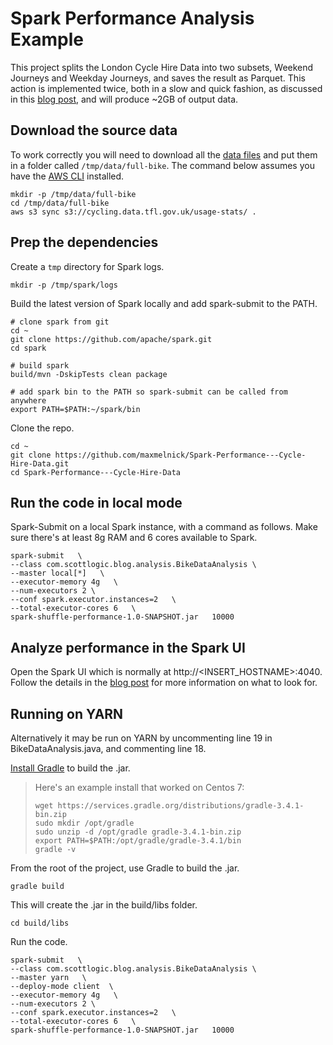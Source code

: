 # Spark Performance Analysis Example
This project splits the London Cycle Hire Data into two subsets, Weekend Journeys and Weekday Journeys, and saves the result as Parquet. This action is implemented twice, both in a slow and quick fashion, as discussed in this [blog post](https://matdeb-sl.github.io/blog/2018/03/22/apache-spark-performance.html), and will produce ~2GB of output data.

## Download the source data

To work correctly you will need to download all the [data files](http://cycling.data.tfl.gov.uk/) and put them in a folder called `/tmp/data/full-bike`. The command below assumes you have the [AWS CLI](https://docs.aws.amazon.com/cli/latest/userguide/installing.html) installed.

```
mkdir -p /tmp/data/full-bike
cd /tmp/data/full-bike
aws s3 sync s3://cycling.data.tfl.gov.uk/usage-stats/ .
```

## Prep the dependencies


Create a `tmp` directory for Spark logs.

```
mkdir -p /tmp/spark/logs
```

Build the latest version of Spark locally and add spark-submit to the PATH.

```
# clone spark from git
cd ~
git clone https://github.com/apache/spark.git
cd spark

# build spark
build/mvn -DskipTests clean package

# add spark bin to the PATH so spark-submit can be called from anywhere
export PATH=$PATH:~/spark/bin
```

Clone the repo.

```
cd ~
git clone https://github.com/maxmelnick/Spark-Performance---Cycle-Hire-Data.git
cd Spark-Performance---Cycle-Hire-Data
```



## Run the code in local mode

Spark-Submit on a local Spark instance, with a command as follows. Make sure there's at least 8g RAM and 6 cores available to Spark.

```
spark-submit   \
--class com.scottlogic.blog.analysis.BikeDataAnalysis \
--master local[*]   \
--executor-memory 4g   \
--num-executors 2 \
--conf spark.executor.instances=2   \
--total-executor-cores 6   \
spark-shuffle-performance-1.0-SNAPSHOT.jar   10000
```


## Analyze performance in the Spark UI

Open the Spark UI which is normally at http://<INSERT_HOSTNAME>:4040. Follow the details in the [blog post](https://matdeb-sl.github.io/blog/2018/03/20/apache-spark-performance.html) for more information on what to look for.


## Running on YARN

Alternatively it may be run on YARN by uncommenting line 19 in BikeDataAnalysis.java, and commenting line 18.

[Install Gradle](https://gradle.org/install/) to build the .jar.

> Here's an example install that worked on Centos 7:
> ```
> wget https://services.gradle.org/distributions/gradle-3.4.1-bin.zip
> sudo mkdir /opt/gradle
> sudo unzip -d /opt/gradle gradle-3.4.1-bin.zip
> export PATH=$PATH:/opt/gradle/gradle-3.4.1/bin
> gradle -v
> ```

From the root of the project, use Gradle to build the .jar.

```
gradle build
```

This will create the .jar in the build/libs folder.

```
cd build/libs
```

Run the code.

```
spark-submit   \
--class com.scottlogic.blog.analysis.BikeDataAnalysis \
--master yarn   \
--deploy-mode client  \
--executor-memory 4g   \
--num-executors 2 \
--conf spark.executor.instances=2   \
--total-executor-cores 6   \
spark-shuffle-performance-1.0-SNAPSHOT.jar   10000
```
